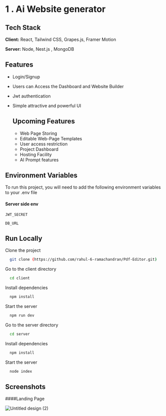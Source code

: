 # 1 . Ai Website generator 



## Tech Stack

**Client:** React, Tailwind CSS, Grapes.js, Framer Motion

**Server:** Node, Nest.js , MongoDB


## Features

- Login/Signup
- Users can Access the Dashboard and Website Builder
- Jwt authentication
- Simple attractive and powerful UI

  ## Upcoming Features
  
  - Web Page Storing
  - Editable Web-Page Templates
  - User access restriction
  - Project Dashboard
  - Hosting Facility
  - AI Prompt features


## Environment Variables

To run this project, you will need to add the following environment variables to your .env file

#### Server side env


`JWT_SECRET`

`DB_URL`

## Run Locally

Clone the project

```bash
  git clone (https://github.com/rahul-6-ramachandran/Pdf-Editor.git)
```

Go to the client directory

```bash
  cd client
```

Install dependencies

```bash
  npm install
```

Start the server

```bash
  npm run dev
```
Go to the server directory

```bash
  cd server
```

Install dependencies

```bash
  npm install
```

Start the server

```bash
  node index
```
## Screenshots

####Landing Page

![Untitled design (2)](https://github.com/user-attachments/assets/3d20c432-b0ef-4d90-bb0e-67364ce0e9d6)

